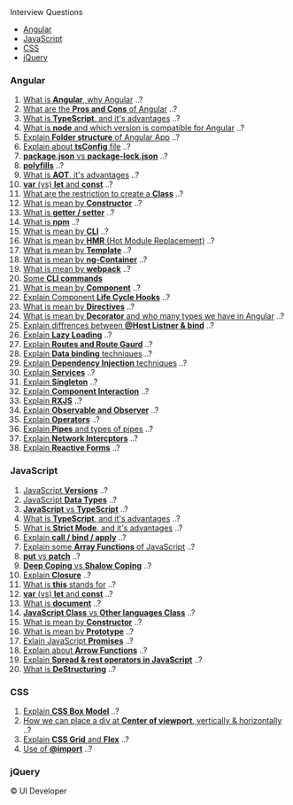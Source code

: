 <title>Interview Questions</title>
<link rel="preconnect" href="https://fonts.googleapis.com">
<link rel="preconnect" href="https://fonts.gstatic.com" crossorigin>
<link href="https://fonts.googleapis.com/css2?family=Ubuntu:ital,wght@0,300;0,500;1,300&display=swap" rel="stylesheet">
<link rel="stylesheet" href="./main.css">
<div class="header">
    <span>Interview Questions</span>
    <ul class="nav-items">
        <li><a href="#angular-questions">Angular</a></li>
        <li><a href="#js-questions">JavaScript</a></li>
        <li><a href="#css-questions">CSS</a></li>
        <li><a href="#jquery-questions">jQuery</a></li>
    </ul>
</div>
<div class="container-body">
    <div class="container-card" id="angular-questions">
        <h3 class="card-title">Angular</h3>
        <ol class="questn-list">
            <li><a href="#" target="_blank">What is <strong>Angular</strong>, why Angular</a> ..?</li>
            <li><a href="#" target="_blank">What are the <strong>Pros and Cons</strong> of Angular</a> ..?</li>
            <li><a href="#" target="_blank">What is <strong>TypeScript</strong>, and it's advantages</a> ..?</li>
            <li><a href="#" target="_blank">What is <strong>node</strong> and which version is compatible for Angular</a> ..?</li>
            <li><a href="#" target="_blank">Explain <strong>Folder structure</strong> of Angular App</a> ..?</li>
            <li><a href="#" target="_blank">Explain about <strong>tsConfig</strong> file</a> ..?</li>
            <li><a href="#" target="_blank"><strong>package.json</strong> vs <strong>package-lock.json</strong></a> ..?</li>
            <li><a href="#" target="_blank"><strong>polyfills</strong></a> ..?</li>
            <li><a href="#" target="_blank">What is <strong>AOT</strong>, it's advantages</a> ..?</li>
            <li><a href="#" target="_blank"><strong>var</strong> (vs) <strong>let</strong> and <strong>const</strong></a> ..?</li>
            <li><a href="#" target="_blank">What are the restriction to create a <strong>Class</strong></a> ..?</li>
            <li><a href="#" target="_blank">What is mean by <strong>Constructor</strong></a> ..?</li>
            <li><a href="#" target="_blank">What is <strong>getter / setter</strong></a> ..?</li>
            <li><a href="#" target="_blank">What is <strong>npm</strong></a> ..?</li>
            <li><a href="#" target="_blank">What is mean by <strong>CLI</strong></a> ..?</li>
            <li><a href="#" target="_blank">What is mean by <strong>HMR</strong> (Hot Module Replacement)</a> ..?</li>
            <li><a href="#" target="_blank">What is mean by <strong>Template</strong></a> ..?</li>
            <li><a href="#" target="_blank">What is mean by <strong>ng-Container</strong></a> ..?</li>
            <li><a href="#" target="_blank">What is mean by <strong>webpack</strong></a> ..?</li>
            <li><a href="#" target="_blank">Some <strong>CLI commands</strong></a></li>
            <li><a href="#" target="_blank">What is mean by <strong>Component</strong></a> ..?</li>
            <li><a href="#" target="_blank">Explain Component <strong>Life Cycle Hooks</strong></a> ..?</li>
            <li><a href="#" target="_blank">What is mean by <strong>Directives</strong></a> ..?</li>
            <li><a href="#" target="_blank">What is mean by <strong>Decorator</strong> and who many types we have in Angular</a> ..?
            </li>
            <li><a href="#" target="_blank">Explain diffrences between <strong>@Host Listner & bind</strong></a> ..?</li>
            <li><a href="#" target="_blank">Explain <strong>Lazy Loading</strong></a> ..?</li>
            <li><a href="#" target="_blank">Explain <strong>Routes and Route Gaurd</strong></a> ..?</li>
            <li><a href="#" target="_blank">Explain <strong>Data binding</strong> techniques</a> ..?</li>
            <li><a href="#" target="_blank">Explain <strong>Dependency Injection</strong> techniques</a> ..?</li>
            <li><a href="#" target="_blank">Explain <strong>Services</strong></a> ..?</li>
            <li><a href="#" target="_blank">Explain <strong>Singleton</strong></a> ..?</li>
            <li><a href="#" target="_blank">Explain <strong>Component Interaction</strong></a> ..?</li>
            <li><a href="#" target="_blank">Explain <strong>RXJS</strong></a> ..?</li>
            <li><a href="#" target="_blank">Explain <strong>Observable and Observer</strong></a> ..?</li>
            <li><a href="#" target="_blank">Explain <strong>Operators</strong></a> ..?</li>
            <li><a href="#" target="_blank">Explain <strong>Pipes</strong> and types of pipes</a> ..?</li>
            <li><a href="#" target="_blank">Explain <strong>Network Intercptors</strong></a> ..?</li>
            <li><a href="#" target="_blank">Explain <strong>Reactive Forms</strong></a> ..?</li>
        </ol>
    </div>
    <div class="container-card" id="js-questions">
        <h3 class="card-title">JavaScript</h3>
        <ol class="questn-list">
            <li><a href="https://www.w3schools.com/js/js_versions.asp" target="_blank">JavaScript <strong>Versions</strong></a> ..?</li>
            <li><a href="#" target="_blank">JavaScript <strong>Data Types</strong></a> ..?</li>
            <li><a href="#" target="_blank"><strong>JavaScript</strong> vs <strong>TypeScript</strong></a> ..?</li>
            <li><a href="#" target="_blank">What is <strong>TypeScript</strong>, and it's advantages</a> ..?</li>
            <li><a href="https://www.w3schools.com/js/js_strict.asp">What is <strong>Strict Mode</strong>, and it's advantages</a> ..?</li>
            <li><a href="#" target="_blank">Explain <strong>call / bind / apply</strong></a> ..?</li>
            <li><a href="#" target="_blank">Explain some <strong>Array Functions</strong> of JavaScript</a> ..?</li>
            <li><a href="#" target="_blank"><strong>put</strong> vs <strong>patch</strong></a> ..?</li>
            <li><a href="#" target="_blank"><strong>Deep Coping</strong> vs <strong>Shalow Coping</strong></a> ..?</li>
            <li><a href="#" target="_blank">Explain <strong>Closure</strong></a> ..?</li>
            <li><a href="#" target="_blank">What is <strong>this</strong> stands for</a> ..?</li>
            <li><a href="#" target="_blank"><strong>var</strong> (vs) <strong>let</strong> and <strong>const</strong></a> ..?</li>
            <li><a href="#" target="_blank">What is <strong>document</strong></a> ..?</li>
            <li><a href="#" target="_blank"><strong>JavaScript Class</strong> vs <strong>Other languages Class</strong></a> ..?</li>
            <li><a href="#" target="_blank">What is mean by <strong>Constructor</strong></a> ..?</li>
            <li><a href="#" target="_blank">What is mean by <strong>Prototype</strong></a> ..?</li>
            <li><a href="https://www.w3schools.com/js/js_promise.asp" target="_blank">Exlain JavaScript <strong>Promises</strong></a> ..?</li>
            <li><a href="#" target="_blank">Explain about <strong>Arrow Functions</strong></a> ..?</li>
            <li><a href="https://www.w3schools.com/react/react_es6_spread.asp" target="_blank">Explain <strong>Spread & rest operators in JavaScript</strong></a> ..?</li>
            <li><a href="https://www.w3schools.com/react/react_es6_destructuring.asp" target="_blank">What is <strong>DeStructuring</strong></a> ..?</li>
        </ol>
    </div>
    <div class="container-card" id="css-questions">
        <h3 class="card-title">CSS</h3>
        <ol class="questn-list">
            <li><a href="#" target="_blank">Explain <strong>CSS Box Model</strong></a> ..?</li>
            <li><a href="#" target="_blank">How we can place a div at <strong>Center of viewport</strong>, vertically & horizontally</a> ..?</li>
            <li><a href="#" target="_blank">Explain <strong>CSS Grid</strong> and <strong>Flex</strong></a> ..?</li>
            <li><a href="#" target="_blank">Use of <strong>@import</strong></a> ..?</li>
        </ol>
    </div>
    <div class="container-card" id="jquery-questions">
        <h3 class="card-title">jQuery</h3>
    </div>
</div>
<footer class="footer">
    <span>&copy; UI Developer</span>
</footer>
